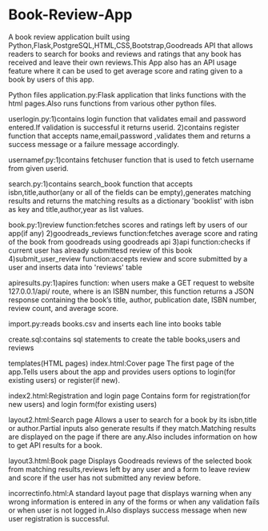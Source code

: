 # Book-Review-App
A book review application built using Python,Flask,PostgreSQL,HTML,CSS,Bootstrap,Goodreads API that allows readers to search for books and reviews and ratings that any book has received and leave their own reviews.This App also has an API usage feature where it can be used to get average score and rating given to a book by users of this app.

Python files
application.py:Flask application that links functions with the html pages.Also runs functions from various other python files.

userlogin.py:1)contains login function that validates email and password entered.If validation is successful it returns userid.
             2)contains register function that accepts name,email,password ,validates them and returns a success message or a failure message       accordingly.


usernamef.py:1)contains fetchuser function that is used to fetch username from given userid.

search.py:1)contains search_book function that accepts isbn,title,author(any or all of the fields can be empty),generates matching results and returns the matching results as a dictionary 'booklist' with isbn as key and title,author,year as list values.

book.py:1)review function:fetches scores and ratings left by users of our app(if any)
        2)goodreads_reviews function:fetches average score and rating of the book from goodreads using goodreads api
        3)api function:checks if current user has already submittesd review of this book
        4)submit_user_review function:accepts review and score submitted by a user and inserts data into 'reviews' table

apiresults.py:1)apires function: when users make a GET request to  website 127.0.0.1/api/<isbn> route, where <isbn> is an ISBN number, this function  returns a JSON response containing the book’s title, author, publication date, ISBN number, review count, and average score.


import.py:reads books.csv and inserts each line into books table

create.sql:contains sql statements to create the table books,users and reviews

templates(HTML pages)
index.html:Cover page
           The first page of the app.Tells users about the app and provides users options to login(for existing users) or register(if new).

index2.html:Registration and login page
            Contains form for registration(for new users) and login form(for existing users)

layout2.html:Search page
             Allows a user to search for a book by its isbn,title or author.Partial inputs also generate results if they match.Matching results are displayed on the page if there are any.Also includes information on how to get API results for a book.

layout3.html:Book page
             Displays Goodreads reviews of the selected book from matching results,reviews left by any user and a form to leave review and score if the user has not submitted any review before.

incorrectinfo.html:A standard layout page that displays warning when any wrong information is entered in any of the forms or when any validation fails or when user is not logged in.Also displays success message when new user registration is successful.
